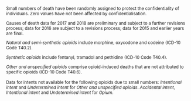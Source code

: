<small>
Small numbers of death have been randomly assigned to protect the confidentiality of individuals. Zero values have not been affected by confidentialisation.  

Causes of death data for 2017 and 2018 are preliminary and subject to a further revisions process; data for 2016 are subject to a revisions process; data for 2015 and earlier years are final.  

*Natural and semi-synthetic opioids* include morphine, oxycodone and codeine (ICD-10 Code T40.2).  

*Synthetic opioids* include fentanyl, tramadol and pethidine (ICD-10 Code T40.4).  

*Other and unspecified opioids* comprise opioid-induced deaths that are not attributed to specific opioids (ICD-10 Code T40.6).   

Data for intents not available for the following opioids due to small numbers:
*Intentional intent* and *Undetermined intent* for *Other and unspecified opioids*.
*Accidental intent*, *Intentional intent* and *Undetermined intent* for *Opium*.
</small>

